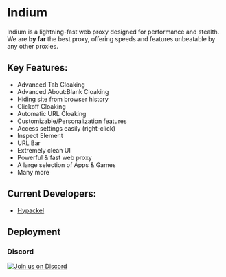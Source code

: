# Indium
Indium is a lightning-fast web proxy designed for performance and stealth. We are **by far** the best proxy, offering speeds and features unbeatable by any other proxies.
## Key Features:
- Advanced Tab Cloaking
- Advanced About:Blank Cloaking
- Hiding site from browser history
- Clickoff Cloaking
- Automatic URL Cloaking
- Customizable/Personalization features
- Access settings easily (right-click)
- Inspect Element
- URL Bar
- Extremely clean UI
- Powerful & fast web proxy
- A large selection of Apps & Games
- Many more
## Current Developers:
- [Hypackel](https://github.com/Hypackel)
## Deployment
### Discord
[![Join us on Discord](https://invidget.switchblade.xyz/psb56qDDs7?theme=dark)](https://discord.gg/psb56qDDs7)
